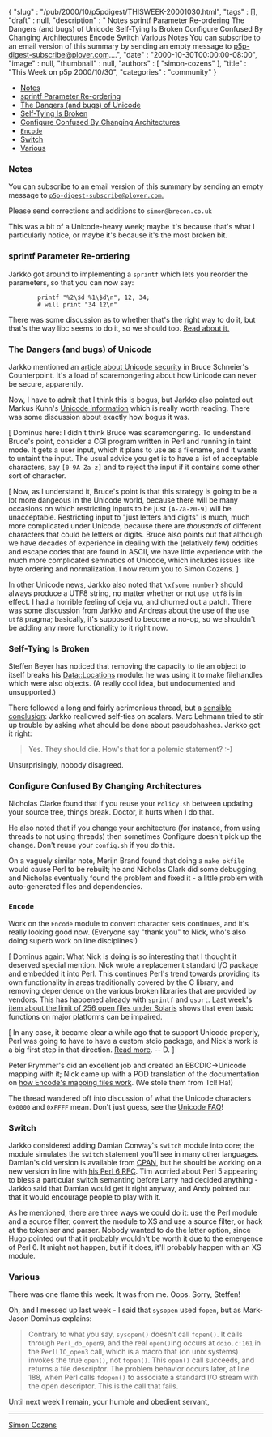 {
   "slug" : "/pub/2000/10/p5pdigest/THISWEEK-20001030.html",
   "tags" : [],
   "draft" : null,
   "description" : " Notes sprintf Parameter Re-ordering The Dangers (and bugs) of Unicode Self-Tying Is Broken Configure Confused By Changing Architectures Encode Switch Various Notes You can subscribe to an email version of this summary by sending an empty message to p5p-digest-subscribe@plover.com....",
   "date" : "2000-10-30T00:00:00-08:00",
   "image" : null,
   "thumbnail" : null,
   "authors" : [
      "simon-cozens"
   ],
   "title" : "This Week on p5p 2000/10/30",
   "categories" : "community"
}



-   [Notes](#Notes)
-   [sprintf Parameter Re-ordering](#sprintf_Parameter_Re_ordering)
-   [The Dangers (and bugs) of Unicode](#The_Dangers_and_bugs_of_Unicode)
-   [Self-Tying Is Broken](#Self_Tying_Is_Broken)
-   [Configure Confused By Changing Architectures](#Configure_Confused_By_Changing_Architectures)
-   [`Encode`](#Encode)
-   [Switch](#Switch)
-   [Various](#Various)

### <span id="Notes">Notes</span>

You can subscribe to an email version of this summary by sending an empty message to [`p5p-digest-subscribe@plover.com`.](mailto:p5p-digest-subscribe@plover.com)

Please send corrections and additions to `simon@brecon.co.uk`

This was a bit of a Unicode-heavy week; maybe it's because that's what I particularly notice, or maybe it's because it's the most broken bit.

### <span id="sprintf_Parameter_Re_ordering">sprintf Parameter Re-ordering</span>

Jarkko got around to implementing a `sprintf` which lets you reorder the parameters, so that you can now say:

            printf "%2\$d %1\$d\n", 12, 34;           
            # will print "34 12\n"

There was some discussion as to whether that's the right way to do it, but that's the way libc seems to do it, so we should too. [Read about it.](http://www.xray.mpe.mpg.de/mailing-lists/perl5-porters/2000-10/msg00962.html)

### <span id="The_Dangers_and_bugs_of_Unicode">The Dangers (and bugs) of Unicode</span>

Jarkko mentioned an [article about Unicode security](http://www.counterpane.com/crypto-gram-0007.html#9) in Bruce Schneier's Counterpoint. It's a load of scaremongering about how Unicode can never be secure, apparently.

Now, I have to admit that I think this is bogus, but Jarkko also pointed out Markus Kuhn's [Unicode information](http://www.cl.cam.ac.uk/~mgk25/unicode.html#utf-8) which is really worth reading. There was some discussion about exactly how bogus it was.

\[ Dominus here: I didn't think Bruce was scaremongering. To understand Bruce's point, consider a CGI program written in Perl and running in taint mode. It gets a user input, which it plans to use as a filename, and it wants to untaint the input. The usual advice you get is to have a list of acceptable characters, say `[0-9A-Za-z]` and to reject the input if it contains some other sort of character.

\[ Now, as I understand it, Bruce's point is that this strategy is going to be a lot more dangeous in the Unicode world, because there will be many occasions on which restricting inputs to be just `[A-Za-z0-9]` will be unacceptable. Restricting input to "just letters and digits" is much, much more complicated under Unicode, because there are *thousands* of different characters that could be letters or digits. Bruce also points out that although we have decades of experience in dealing with the (relatively few) oddities and escape codes that are found in ASCII, we have little experience with the much more complicated semnatics of Unicode, which includes issues like byte ordering and normalization. I now return you to Simon Cozens. \]

In other Unicode news, Jarkko also noted that `\x{some number}` should always produce a UTF8 string, no matter whether or not `use utf8` is in effect. I had a horrible feeling of deja vu, and churned out a patch. There was some discussion from Jarkko and Andreas about the use of the `use utf8` pragma; basically, it's supposed to become a no-op, so we shouldn't be adding any more functionality to it right now.

### <span id="Self_Tying_Is_Broken">Self-Tying Is Broken</span>

Steffen Beyer has noticed that removing the capacity to tie an object to itself breaks his [Data::Locations](http://search.cpan.org/doc/STBEY/Data-Locations-4.4/Locations.pm) module: he was using it to make filehandles which were also objects. (A really cool idea, but undocumented and unsupported.)

There followed a long and fairly acrimonious thread, but a [sensible conclusion](http://www.xray.mpe.mpg.de/mailing-lists/perl5-porters/2000-10/msg01139.html): Jarkko reallowed self-ties on scalars. Marc Lehmann tried to stir up trouble by asking what should be done about pseudohashes. Jarkko got it right:

> Yes. They should die. How's that for a polemic statement? :-)

Unsurprisingly, nobody disagreed.

### <span id="Configure_Confused_By_Changing_Architectures">Configure Confused By Changing Architectures</span>

Nicholas Clarke found that if you reuse your `Policy.sh` between updating your source tree, things break. Doctor, it hurts when I do that.

He also noted that if you change your architecture (for instance, from using threads to not using threads) then sometimes Configure doesn't pick up the change. Don't reuse your `config.sh` if you do this.

On a vaguely similar note, Merijn Brand found that doing a `make okfile` would cause Perl to be rebuilt; he and Nicholas Clark did some debugging, and Nicholas eventually found the problem and fixed it - a little problem with auto-generated files and dependencies.

### <span id="Encode">`Encode`</span>

Work on the `Encode` module to convert character sets continues, and it's really looking good now. (Everyone say "thank you" to Nick, who's also doing superb work on line disciplines!)

\[ Dominus again: What Nick is doing is so interesting that I thought it deserved special mention. Nick wrote a replacement standard I/O package and embedded it into Perl. This continues Perl's trend towards providing its own functionality in areas traditionally covered by the C library, and removing dependence on the various broken libraries that are provided by vendors. This has happened already with `sprintf` and `qsort`. [Last week's item about the limit of 256 open files under Solaris](/pub/2000/10/p5pdigest/THISWEEK-20001023.html#More_than_256_Files__sysopen) shows that even basic functions on major platforms can be impaired.

\[ In any case, it became clear a while ago that to support Unicode properly, Perl was going to have to have a custom stdio package, and Nick's work is a big first step in that direction. [Read more](http://www.xray.mpe.mpg.de/mailing-lists/perl5-porters/2000-10/msg01323.html). -- D. \]

Peter Prymmer's did an excellent job and created an EBCDIC-&gt;Unicode mapping with it; Nick came up with a POD translation of the documentation on [how Encode's mapping files work](http://www.xray.mpe.mpg.de/mailing-lists/perl5-porters/2000-10/msg01122.html). (We stole them from Tcl! Ha!)

The thread wandered off into discussion of what the Unicode characters `0x0000` and `0xFFFF` mean. Don't just guess, see the [Unicode FAQ](http://www.unicode.org/unicode/faq/)!

### <span id="Switch">Switch</span>

Jarkko considered adding Damian Conway's `switch` module into core; the module simulates the `switch` statement you'll see in many other languages. Damian's old version is available from [CPAN](http://search.cpan.org/doc/DCONWAY/Switch-1.00/Switch.pm), but he should be working on a new version in line with [his Perl 6 RFC](http://dev.perl.org/rfc/22.html). Tim worried about Perl 5 appearing to bless a particular switch semanting before Larry had decided anything - Jarkko said that Damian would get it right anyway, and Andy pointed out that it would encourage people to play with it.

As he mentioned, there are three ways we could do it: use the Perl module and a source filter, convert the module to XS and use a source filter, or hack at the tokeniser and parser. Nobody wanted to do the latter option, since Hugo pointed out that it probably wouldn't be worth it due to the emergence of Perl 6. It might not happen, but if it does, it'll probably happen with an XS module.

### <span id="Various">Various</span>

There was one flame this week. It was from me. Oops. Sorry, Steffen!

Oh, and I messed up last week - I said that `sysopen` used `fopen`, but as Mark-Jason Dominus explains:

> Contrary to what you say, `sysopen()` doesn't call `fopen()`. It calls through `Perl_do_open9`, and the real `open()`ing occurs at `doio.c:161` in the `PerlLIO_open3` call, which is a macro that (on unix systems) invokes the true `open()`, not `fopen()`. This `open()` call succeeds, and returns a file descriptor. The problem behavior occurs later, at line 188, when Perl calls `fdopen()` to associate a standard I/O stream with the open descriptor. This is the call that fails.

Until next week I remain, your humble and obedient servant,

------------------------------------------------------------------------

[Simon Cozens](mailto:simon@brecon.co.uk)
